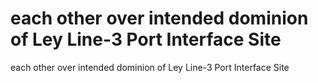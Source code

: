 # each other over intended dominion of Ley Line-3 Port Interface Site

each other over intended dominion of Ley Line-3 Port Interface Site